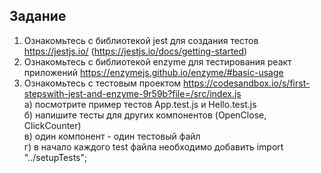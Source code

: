 ## Задание

1) Ознакомьтесь с библиотекой jest для создания тестов https://jestjs.io/ (https://jestjs.io/docs/getting-started)  
2) Ознакомьтесь с библиотекой enzyme для тестирования реакт приложений https://enzymejs.github.io/enzyme/#basic-usage  
3) Ознакомьтесь с тестовым проектом https://codesandbox.io/s/first-stepswith-jest-and-enzyme-9r59b?file=/src/index.js  
  а) посмотрите пример тестов App.test.js и Hello.test.js  
  б) напишите тесты для других компонентов (OpenClose, ClickCounter)  
  в) один компонент - один тестовый файл  
  г) в начало каждого test файла необходимо добавить import "../setupTests";  
